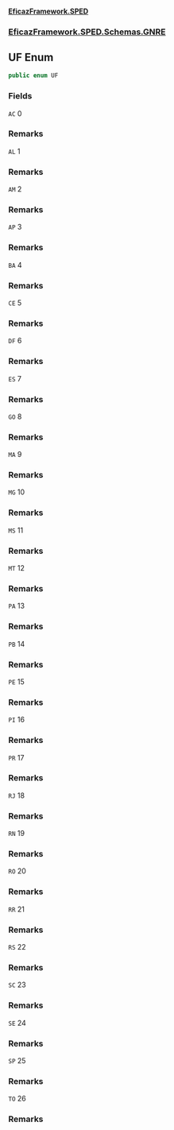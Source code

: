 #### [EficazFramework.SPED](EficazFrameworkSPED.md 'EficazFramework SPED')
### [EficazFramework.SPED.Schemas.GNRE](EficazFramework.SPED.Schemas.GNRE.md 'EficazFramework.SPED.Schemas.GNRE')

## UF Enum

```csharp
public enum UF
```
### Fields

<a name='EficazFramework.SPED.Schemas.GNRE.UF.AC'></a>

`AC` 0

### Remarks

<a name='EficazFramework.SPED.Schemas.GNRE.UF.AL'></a>

`AL` 1

### Remarks

<a name='EficazFramework.SPED.Schemas.GNRE.UF.AM'></a>

`AM` 2

### Remarks

<a name='EficazFramework.SPED.Schemas.GNRE.UF.AP'></a>

`AP` 3

### Remarks

<a name='EficazFramework.SPED.Schemas.GNRE.UF.BA'></a>

`BA` 4

### Remarks

<a name='EficazFramework.SPED.Schemas.GNRE.UF.CE'></a>

`CE` 5

### Remarks

<a name='EficazFramework.SPED.Schemas.GNRE.UF.DF'></a>

`DF` 6

### Remarks

<a name='EficazFramework.SPED.Schemas.GNRE.UF.ES'></a>

`ES` 7

### Remarks

<a name='EficazFramework.SPED.Schemas.GNRE.UF.GO'></a>

`GO` 8

### Remarks

<a name='EficazFramework.SPED.Schemas.GNRE.UF.MA'></a>

`MA` 9

### Remarks

<a name='EficazFramework.SPED.Schemas.GNRE.UF.MG'></a>

`MG` 10

### Remarks

<a name='EficazFramework.SPED.Schemas.GNRE.UF.MS'></a>

`MS` 11

### Remarks

<a name='EficazFramework.SPED.Schemas.GNRE.UF.MT'></a>

`MT` 12

### Remarks

<a name='EficazFramework.SPED.Schemas.GNRE.UF.PA'></a>

`PA` 13

### Remarks

<a name='EficazFramework.SPED.Schemas.GNRE.UF.PB'></a>

`PB` 14

### Remarks

<a name='EficazFramework.SPED.Schemas.GNRE.UF.PE'></a>

`PE` 15

### Remarks

<a name='EficazFramework.SPED.Schemas.GNRE.UF.PI'></a>

`PI` 16

### Remarks

<a name='EficazFramework.SPED.Schemas.GNRE.UF.PR'></a>

`PR` 17

### Remarks

<a name='EficazFramework.SPED.Schemas.GNRE.UF.RJ'></a>

`RJ` 18

### Remarks

<a name='EficazFramework.SPED.Schemas.GNRE.UF.RN'></a>

`RN` 19

### Remarks

<a name='EficazFramework.SPED.Schemas.GNRE.UF.RO'></a>

`RO` 20

### Remarks

<a name='EficazFramework.SPED.Schemas.GNRE.UF.RR'></a>

`RR` 21

### Remarks

<a name='EficazFramework.SPED.Schemas.GNRE.UF.RS'></a>

`RS` 22

### Remarks

<a name='EficazFramework.SPED.Schemas.GNRE.UF.SC'></a>

`SC` 23

### Remarks

<a name='EficazFramework.SPED.Schemas.GNRE.UF.SE'></a>

`SE` 24

### Remarks

<a name='EficazFramework.SPED.Schemas.GNRE.UF.SP'></a>

`SP` 25

### Remarks

<a name='EficazFramework.SPED.Schemas.GNRE.UF.TO'></a>

`TO` 26

### Remarks